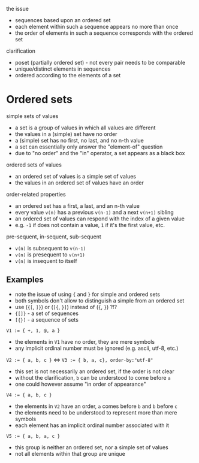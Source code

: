 
the issue

* sequences based upon an ordered set
* each element within such a sequence appears no more than once
* the order of elements in such a sequence corresponds with the ordered set

clarification

* poset (partially ordered set) - not every pair needs to be comparable
* unique/distinct elements in sequences
* ordered according to the elements of a set

<!-- ======================================================================= -->
# Ordered sets

simple sets of values

* a set is a group of values in which all values are different
* the values in a (simple) set have no order
* a (simple) set has no first, no last, and no n-th value
* a set can essentially only answer the "element-of" question
* due to "no order" and the "in" operator, a set appears as a black box

ordered sets of values

* an ordered set of values is a simple set of values
* the values in an ordered set of values have an order

order-related properties

* an ordered set has a first, a last, and an n-th value
* every value `v(n)` has a previous `v(n-1)` and a next `v(n+1)` sibling
* an ordered set of values can respond with the index of a given value
* e.g. `-1` if does not contain a value, `1` if it's the first value, etc.

pre-sequent, in-sequent, sub-sequent

* `v(n)` is subsequent to `v(n-1)`
* `v(n)` is presequent to `v(n+1)`
* `v(n)` is insequent to itself

<!-- ======================================================================= -->
## Examples

* note the issue of using `{` and `}` for simple and ordered sets
* both symbols don't allow to distinguish a simple from an ordered set
* use (`{[`, `]}`) or (`[{`, `}]`) instead of (`{`, `}`) ?!?
* `{[]}` - a set of sequences
* `[{}]` - a sequence of sets

`V1 := { +, 1, @, a }`

* the elements in `V1` have no order, they are mere symbols
* any implicit ordinal number must be ignored (e.g. ascii, utf-8, etc.)

`V2 := { a, b, c }` <=> `V3 := { b, a, c}, order-by:"utf-8"`

* this set is not necessarily an ordered set, if the order is not clear
* without the clarification, `b` can be understood to come before `a`
* one could however assume "in order of appearance"

`V4 := { a, b, c }`

* the elements in `V2` have an order, `a` comes before `b` and `b` before `c`
* the elements need to be understood to represent more than mere symbols
* each element has an implicit ordinal number associated with it

`V5 := { a, b, a, c }`

* this group is neither an ordered set, nor a simple set of values
* not all elements within that group are unique

